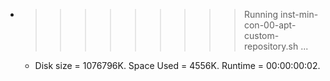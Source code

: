 * >>>>>>>>> Running inst-min-con-00-apt-custom-repository.sh ...
  * Disk size = 1076796K. Space Used = 4556K. Runtime = 00:00:00:02.
